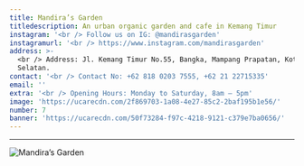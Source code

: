 ```yaml
---
title: Mandira’s Garden
titledescription: An urban organic garden and cafe in Kemang Timur
instagram: '<br /> Follow us on IG: @mandirasgarden'
instagramurl: '<br /> https://www.instagram.com/mandirasgarden'
address: >-
  <br /> Address: Jl. Kemang Timur No.55, Bangka, Mampang Prapatan, Kota Jakarta
  Selatan.
contact: '<br /> Contact No: +62 818 0203 7555, +62 21 22715335'
email: ''
extra: '<br /> Opening Hours: Monday to Saturday, 8am – 5pm'
image: 'https://ucarecdn.com/2f869703-1a08-4e27-85c2-2baf195b1e56/'
number: 7
banner: 'https://ucarecdn.com/50f73284-f97c-4218-9121-c379e7ba0656/'
---
```

- - -

![Mandira’s Garden](https://ucarecdn.com/3a8ee381-fc57-4fea-a387-78480b436ede/ "Mandira’s Garden")
